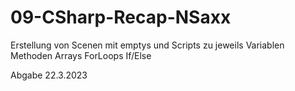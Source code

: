 # 09-CSharp-Recap-NSaxx

Erstellung von Scenen mit emptys und Scripts zu jeweils
Variablen
Methoden
Arrays
ForLoops
If/Else

Abgabe 22.3.2023